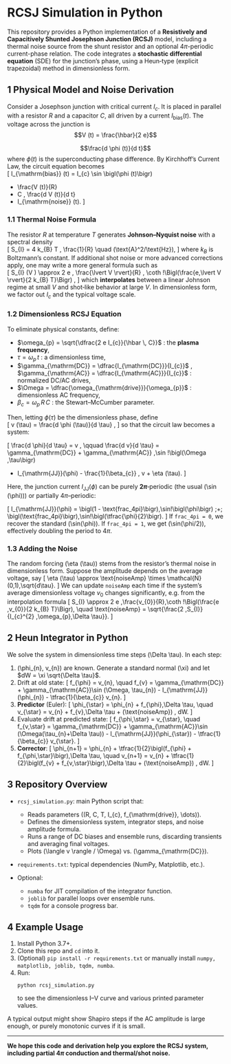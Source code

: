 # RCSJ Simulation in Python

This repository provides a Python implementation of a **Resistively and Capacitively Shunted Josephson Junction (RCSJ)** model, including a thermal noise source from the shunt resistor and an optional $4\pi$-periodic current-phase relation. The code integrates a **stochastic differential equation** (SDE) for the junction’s phase, using a Heun‐type (explicit trapezoidal) method in dimensionless form.

## 1  Physical Model and Noise Derivation

Consider a Josephson junction with critical current $I_{c}$. It is placed in parallel with a resistor $R$ and a capacitor $C$, all driven by a current $I_{\mathrm{bias}}(t)$. The voltage across the junction is  
$$V (t) = \frac{\hbar}{2 e}$$

$$\frac{d \phi (t)}{d t}$$
where $\phi (t)$ is the superconducting phase difference. By Kirchhoff’s Current Law, the circuit equation becomes  
\[
I_{\mathrm{bias}} (t)
= I_{c} \sin \bigl(\phi (t)\bigr)
+ \frac{V (t)}{R}
+ C \, \frac{d V (t)}{d t}
+ I_{\mathrm{noise}} (t).
\]

### 1.1  Thermal Noise Formula

The resistor $R$ at temperature $T$ generates **Johnson–Nyquist noise** with a spectral density  
\[
S_{I} = 4 k_{B} T \, \frac{1}{R} \quad (\text{A}^2/\text{Hz}),
\]
where $k_{B}$ is Boltzmann’s constant. If additional shot noise or more advanced corrections apply, one may write a more general formula such as  
\[
S_{I} (V ) \approx 2 e \, \frac{\lvert V \rvert}{R} \, \coth \!\Bigl(\frac{e\,\lvert V \rvert}{2 k_{B} T}\Bigr) ,
\]
which **interpolates** between a linear Johnson regime at small $V$ and shot‐like behavior at large $V$. In dimensionless form, we factor out $I_{c}$ and the typical voltage scale.

### 1.2  Dimensionless RCSJ Equation

To eliminate physical constants, define:

- $\omega_{p} = \sqrt{\dfrac{2 e I_{c}}{\hbar \, C}}$ : the **plasma frequency**,
- $\tau = \omega_{p} \, t$ : a dimensionless time,
- $\gamma_{\mathrm{DC}} = \dfrac{I_{\mathrm{DC}}}{I_{c}}$ , $\gamma_{\mathrm{AC}} = \dfrac{I_{\mathrm{AC}}}{I_{c}}$ : normalized DC/AC drives,
- $\Omega = \dfrac{\omega_{\mathrm{drive}}}{\omega_{p}}$ : dimensionless AC frequency,
- $\beta_{c} = \omega_{p} \, R \, C$ : the Stewart–McCumber parameter.

Then, letting $\phi (\tau)$ be the dimensionless phase, define  
\[
v (\tau) = \frac{d \phi (\tau)}{d \tau} ,
\]
so that the circuit law becomes a system:

\[
\frac{d \phi}{d \tau} = v , \qquad
\frac{d v}{d \tau}
= \gamma_{\mathrm{DC}} + \gamma_{\mathrm{AC}} \,\sin \!\bigl(\Omega \,\tau\bigr)
- I_{\mathrm{JJ}}(\phi) - \frac{1}{\beta_{c}} \, v + \eta (\tau).
\]

Here, the junction current $I_{\mathrm{JJ}}(\phi)$ can be purely **$2 \pi$**‐periodic (the usual \(\sin (\phi)\)) or partially $4 \pi$–periodic:

\[
I_{\mathrm{JJ}}(\phi) = \bigl(1 - \text{frac\_4pi}\bigr)\,\sin\!\bigl(\phi\bigr)
\;+\;
\bigl(\text{frac\_4pi}\bigr)\,\sin\!\bigl(\tfrac{\phi}{2}\bigr).
\]
If `frac_4pi = 0`, we recover the standard \(\sin(\phi)\). If `frac_4pi = 1`, we get \(\sin(\phi/2)\), effectively doubling the period to $4 \pi$.

### 1.3  Adding the Noise

The random forcing \(\eta (\tau)\) stems from the resistor’s thermal noise in dimensionless form. Suppose the amplitude depends on the average voltage, say
\[
\eta (\tau) \approx \text{noiseAmp} \times \mathcal{N}(0,1)\,\sqrt{d\tau}.
\]
We can update `noiseAmp` each time if the system’s average dimensionless voltage $v_{0}$ changes significantly, e.g. from the interpolation formula
\[
S_{I} \approx 2 e \,\frac{v_{0}}{R}\,\coth \!\Bigl(\frac{e \,v_{0}}{2 k_{B} T}\Bigr),
\quad
\text{noiseAmp} = \sqrt{\frac{2 \,S_{I}}{I_{c}^{2} \,\omega_{p}\,\Delta \tau}}.
\]

## 2  Heun Integrator in Python

We solve the system in dimensionless time steps \(\Delta \tau\). In each step:

1. \(\phi_{n}, v_{n}\) are known. Generate a standard normal \(\xi\) and let $dW = \xi \sqrt{\Delta \tau}$.
2. Drift at old state:
   \[
   f_{\phi} = v_{n}, \quad
   f_{v} = \gamma_{\mathrm{DC}} + \gamma_{\mathrm{AC}}\sin (\Omega\, \tau_{n})
           - I_{\mathrm{JJ}}(\phi_{n})
           - \tfrac{1}{\beta_{c}} v_{n}.
   \]
3. **Predictor** (Euler):
   \[
   \phi_{\star} = \phi_{n} + f_{\phi}\,\Delta \tau,
   \quad
   v_{\star}   = v_{n} + f_{v}\,\Delta \tau + (\text{noiseAmp}) \, dW.
   \]
4. Evaluate drift at predicted state:
   \[
   f_{\phi,\star} = v_{\star},
   \quad
   f_{v,\star} = \gamma_{\mathrm{DC}} + \gamma_{\mathrm{AC}}\sin (\Omega(\tau_{n}+\Delta \tau))
                 - I_{\mathrm{JJ}}(\phi_{\star})
                 - \tfrac{1}{\beta_{c}} v_{\star}.
   \]
5. **Corrector**:
   \[
   \phi_{n+1} = \phi_{n} + \tfrac{1}{2}\bigl(f_{\phi} + f_{\phi,\star}\bigr)\,\Delta \tau,
   \quad
   v_{n+1}   = v_{n} + \tfrac{1}{2}\bigl(f_{v} + f_{v,\star}\bigr)\,\Delta \tau
               + (\text{noiseAmp}) \, dW.
   \]

## 3  Repository Overview

- `rcsj_simulation.py`: main Python script that:
  - Reads parameters \((R, C, T, I_{c}, f_{\mathrm{drive}}, \dots)\).
  - Defines the dimensionless system, integrator steps, and noise amplitude formula.
  - Runs a range of DC biases and ensemble runs, discarding transients and averaging final voltages.
  - Plots \(\langle v \rangle / \Omega\) vs. \(\gamma_{\mathrm{DC}}\).

- `requirements.txt`: typical dependencies (NumPy, Matplotlib, etc.).

- Optional: 
  - `numba` for JIT compilation of the integrator function.
  - `joblib` for parallel loops over ensemble runs.
  - `tqdm` for a console progress bar.

## 4  Example Usage

1. Install Python 3.7+.
2. Clone this repo and `cd` into it.
3. (Optional) `pip install -r requirements.txt` or manually install `numpy, matplotlib, joblib, tqdm, numba`.
4. Run:
   ```
   python rcsj_simulation.py
   ```
   to see the dimensionless I–V curve and various printed parameter values.

A typical output might show Shapiro steps if the AC amplitude is large enough, or purely monotonic curves if it is small.

---

**We hope this code and derivation help you explore the RCSJ system, including partial $4\pi$ conduction and thermal/shot noise.**  
